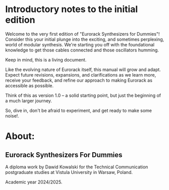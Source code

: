 # Introductory notes to the initial edition

Welcome to the very first edition of "Eurorack Synthesizers for Dummies"! 
Consider this your initial plunge into the exciting, and sometimes perplexing, world of modular synthesis.  We're starting you off with the foundational knowledge to get those cables connected and those oscillators humming. 

Keep in mind, this is a living document. 

Like the evolving nature of Eurorack itself, this manual will grow and adapt. 
Expect future revisions, expansions, and clarifications as we learn more, receive your feedback, and refine our approach to making Eurorack as accessible as possible. 

Think of this as version 1.0 – a solid starting point, but just the beginning of a much larger journey.  

So, dive in, don't be afraid to experiment, and get ready to make some noise!. 

# About:

## Eurorack Synthesizers For Dummies

A diploma work by Dawid Kowalski for the Technical Communication postgraduate studies at Vistula University in Warsaw, Poland.

Academic year 2024/2025.